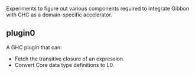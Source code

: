 Experiments to figure out various components required
to integrate Gibbon with GHC as a domain-specific accelerator.


## plugin0

A GHC plugin that can:
- Fetch the transitive closure of an expression.
- Convert Core data type definitions to L0.
